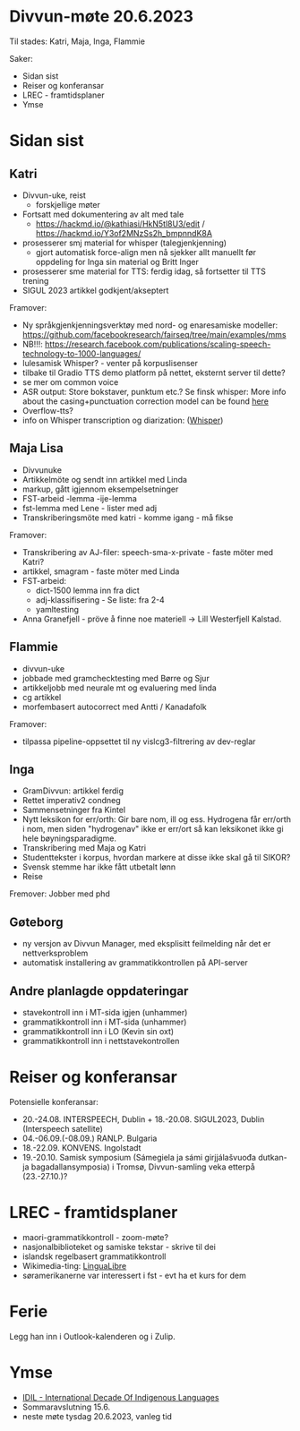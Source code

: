 # Divvun-møte 20.6.2023

Til stades: Katri, Maja, Inga, Flammie

Saker:

* Sidan sist
* Reiser og konferansar
* LREC - framtidsplaner
* Ymse

# Sidan sist

## Katri

* Divvun-uke, reist
    * forskjellige møter
* Fortsatt med dokumentering av alt med tale
    * <https://hackmd.io/@kathiasi/HkN5tl8U3/edit> / <https://hackmd.io/Y3of2MNzSs2h_bmpnndK8A>
* prosesserer smj material for whisper (talegjenkjenning)
    * gjort automatisk force-align men nå sjekker allt manuellt før oppdeling for Inga sin material og Britt Inger
* prosesserer sme material for TTS: ferdig idag, så fortsetter til TTS trening 
* SIGUL 2023 artikkel godkjent/akseptert

Framover:
* Ny språkgjenkjenningsverktøy med nord- og enaresamiske modeller: <https://github.com/facebookresearch/fairseq/tree/main/examples/mms>
* NB!!!: <https://research.facebook.com/publications/scaling-speech-technology-to-1000-languages/>
* lulesamisk Whisper? - venter på korpuslisenser
* tilbake til Gradio TTS demo platform på nettet, eksternt server til dette?
* se mer om common voice
* ASR output: Store bokstaver, punktum etc.? Se finsk whisper: More info about the casing+punctuation correction model can be found [here](https://huggingface.co/Finnish-NLP/t5-small-nl24-casing-punctuation-correction)
* Overflow-tts?
* info on Whisper transcription og diarization: ([Whisper](https://lablab.ai/t/whisper-transcription-and-speaker-identification))

## Maja Lisa
 
* Divvunuke
* Artikkelmöte og sendt inn artikkel med Linda 
* markup, gått igjennom eksempelsetninger
* FST-arbeid -lemma -ije-lemma
* fst-lemma med Lene - lister med adj 
* Transkriberingsmöte med katri - komme igang - må fikse
  
Framover:
* Transkribering av AJ-filer: speech-sma-x-private - faste möter med Katri?
* artikkel, smagram - faste möter med Linda
* FST-arbeid: 
    * dict-1500 lemma inn fra dict
    * adj-klassifisering - Se liste: fra 2-4
    * yamltesting
* Anna Granefjell - pröve å finne noe materiell -> Lill Westerfjell Kalstad. 

## Flammie

* divvun-uke
* jobbade med gramchecktesting med Børre og Sjur
* artikkeljobb med neurale mt og evaluering med linda
* cg artikkel
* morfembasert autocorrect med Antti / Kanadafolk

Framover:
- tilpassa pipeline-oppsettet til ny vislcg3-filtrering av dev-reglar

## Inga

* GramDivvun: artikkel ferdig
* Rettet imperativ2 condneg
* Sammensetninger fra Kintel
* Nytt leksikon for err/orth: Gir bare nom, ill og ess. Hydrogena får err/orth i nom, men siden "hydrogenav" ikke er err/ort så kan leksikonet ikke gi hele bøyningsparadigme.
* Transkribering med Maja og Katri
* Studenttekster i korpus, hvordan markere at disse ikke skal gå til SIKOR?
* Svensk stemme har ikke fått utbetalt lønn
* Reise

Fremover: Jobber med phd

## Gøteborg

* ny versjon av Divvun Manager, med eksplisitt feilmelding når det er nettverksproblem
* automatisk installering av grammatikkontrollen på API-server

## Andre planlagde oppdateringar

* stavekontroll inn i MT-sida igjen (unhammer)
* grammatikkontroll inn i MT-sida (unhammer)
* grammatikkontroll inn i LO (Kevin sin oxt)
* grammatikkontroll inn i nettstavekontrollen

# Reiser og konferansar

Potensielle konferansar:

* 20.-24.08. INTERSPEECH, Dublin + 18.-20.08. SIGUL2023, Dublin (Interspeech satellite)
* 04.-06.09.(-08.09.) RANLP. Bulgaria
* 18.-22.09. KONVENS. Ingolstadt
* 19.-20.10. Samisk symposium (Sámegiela ja sámi girjjálašvuođa dutkan- ja bagadallansymposia) i Tromsø, Divvun-samling veka etterpå (23.-27.10.)?

# LREC - framtidsplaner

* maori-grammatikkontroll - zoom-møte?
* nasjonalbiblioteket og samiske tekstar - skrive til dei
* islandsk regelbasert grammatikkontroll
* Wikimedia-ting: [LinguaLibre](https://lingualibre.org/wiki/LinguaLibre:Main_Page)
* søramerikanerne var interessert i fst - evt ha et kurs for dem

# Ferie

Legg han inn i Outlook-kalenderen og i Zulip.

# Ymse

* [IDIL - International Decade Of Indigenous Languages](https://fpcc.ca/stories/the-decade-of-indigenous-languages/)
* Sommaravslutning 15.6.
* neste møte tysdag 20.6.2023, vanleg tid

